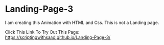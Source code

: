 # Landing-Page-3
I am creating this Animation with HTML and Css.
This is not a Landing page.

Click This Link To Try Out This Page:
https://scriptingwithsaad.github.io/Landing-Page-3/
